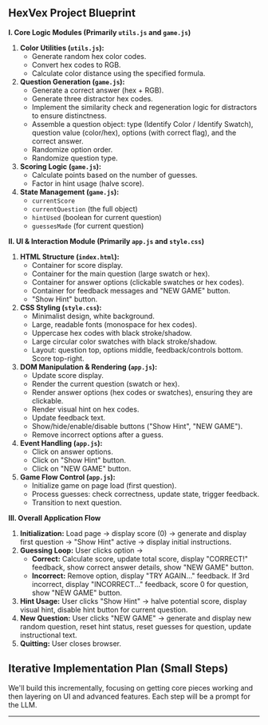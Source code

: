 ## HexVex Project Blueprint

**I. Core Logic Modules (Primarily `utils.js` and `game.js`)**

1.  **Color Utilities (`utils.js`):**
    *   Generate random hex color codes.
    *   Convert hex codes to RGB.
    *   Calculate color distance using the specified formula.
2.  **Question Generation (`game.js`):**
    *   Generate a correct answer (hex + RGB).
    *   Generate three distractor hex codes.
    *   Implement the similarity check and regeneration logic for distractors to ensure distinctness.
    *   Assemble a question object: type (Identify Color / Identify Swatch), question value (color/hex), options (with correct flag), and the correct answer.
    *   Randomize option order.
    *   Randomize question type.
3.  **Scoring Logic (`game.js`):**
    *   Calculate points based on the number of guesses.
    *   Factor in hint usage (halve score).
4.  **State Management (`game.js`):**
    *   `currentScore`
    *   `currentQuestion` (the full object)
    *   `hintUsed` (boolean for current question)
    *   `guessesMade` (for current question)

**II. UI & Interaction Module (Primarily `app.js` and `style.css`)**

1.  **HTML Structure (`index.html`):**
    *   Container for score display.
    *   Container for the main question (large swatch or hex).
    *   Container for answer options (clickable swatches or hex codes).
    *   Container for feedback messages and "NEW GAME" button.
    *   "Show Hint" button.
2.  **CSS Styling (`style.css`):**
    *   Minimalist design, white background.
    *   Large, readable fonts (monospace for hex codes).
    *   Uppercase hex codes with black stroke/shadow.
    *   Large circular color swatches with black stroke/shadow.
    *   Layout: question top, options middle, feedback/controls bottom. Score top-right.
3.  **DOM Manipulation & Rendering (`app.js`):**
    *   Update score display.
    *   Render the current question (swatch or hex).
    *   Render answer options (hex codes or swatches), ensuring they are clickable.
    *   Render visual hint on hex codes.
    *   Update feedback text.
    *   Show/hide/enable/disable buttons ("Show Hint", "NEW GAME").
    *   Remove incorrect options after a guess.
4.  **Event Handling (`app.js`):**
    *   Click on answer options.
    *   Click on "Show Hint" button.
    *   Click on "NEW GAME" button.
5.  **Game Flow Control (`app.js`):**
    *   Initialize game on page load (first question).
    *   Process guesses: check correctness, update state, trigger feedback.
    *   Transition to next question.

**III. Overall Application Flow**

1.  **Initialization:** Load page -> display score (0) -> generate and display first question -> "Show Hint" active -> display initial instructions.
2.  **Guessing Loop:** User clicks option ->
    *   **Correct:** Calculate score, update total score, display "CORRECT!" feedback, show correct answer details, show "NEW GAME" button.
    *   **Incorrect:** Remove option, display "TRY AGAIN..." feedback. If 3rd incorrect, display "INCORRECT..." feedback, score 0 for question, show "NEW GAME" button.
3.  **Hint Usage:** User clicks "Show Hint" -> halve potential score, display visual hint, disable hint button for current question.
4.  **New Question:** User clicks "NEW GAME" -> generate and display new random question, reset hint status, reset guesses for question, update instructional text.
5.  **Quitting:** User closes browser.

## Iterative Implementation Plan (Small Steps)

We'll build this incrementally, focusing on getting core pieces working and then layering on UI and advanced features. Each step will be a prompt for the LLM.

---
